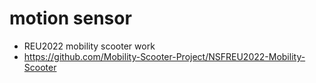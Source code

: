 # motion sensor
* REU2022 mobility scooter work 
* https://github.com/Mobility-Scooter-Project/NSFREU2022-Mobility-Scooter